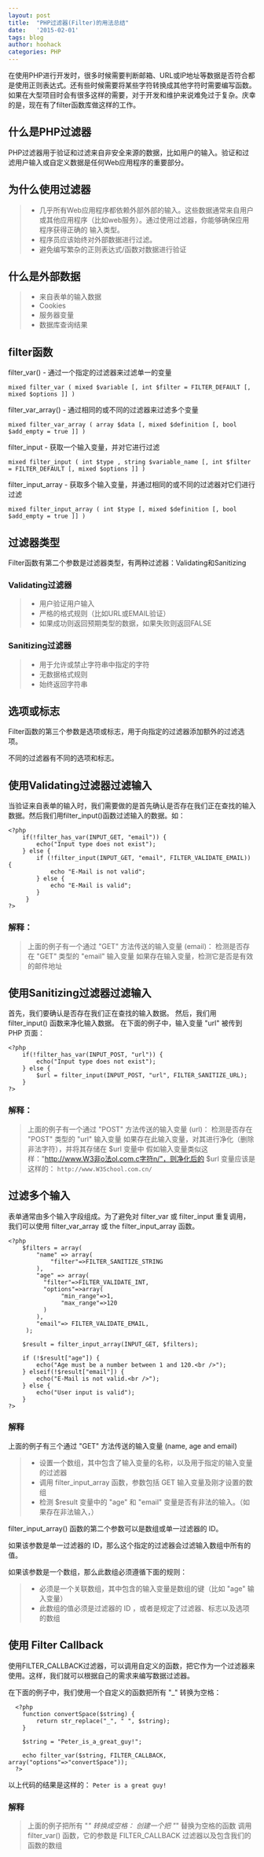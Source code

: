 ```yaml
---
layout: post
title:  "PHP过滤器(Filter)的用法总结"
date:   '2015-02-01'
tags: blog
author: hoohack
categories: PHP
---
```


在使用PHP进行开发时，很多时候需要判断邮箱、URL或IP地址等数据是否符合都是使用正则表达式。还有些时候需要将某些字符转换成其他字符时需要编写函数。如果在大型项目时会有很多这样的需要，对于开发和维护来说难免过于复杂。庆幸的是，现在有了filter函数库做这样的工作。

## 什么是PHP过滤器
PHP过滤器用于验证和过滤来自非安全来源的数据，比如用户的输入。验证和过滤用户输入或自定义数据是任何Web应用程序的重要部分。



## 为什么使用过滤器
> * 几乎所有Web应用程序都依赖外部外部的输入。这些数据通常来自用户或其他应用程序（比如web服务）。通过使用过滤器，你能够确保应用程序获得正确的
输入类型。
> * 程序员应该始终对外部数据进行过滤。
> * 避免编写繁杂的正则表达式/函数对数据进行验证

## 什么是外部数据
> * 来自表单的输入数据
> * Cookies
> * 服务器变量
> * 数据库查询结果

## filter函数
filter_var() - 通过一个指定的过滤器来过滤单一的变量
    
    mixed filter_var ( mixed $variable [, int $filter = FILTER_DEFAULT [, mixed $options ]] )

filter_var_array() - 通过相同的或不同的过滤器来过滤多个变量
    
    mixed filter_var_array ( array $data [, mixed $definition [, bool $add_empty = true ]] )

filter_input - 获取一个输入变量，并对它进行过滤

    mixed filter_input ( int $type , string $variable_name [, int $filter = FILTER_DEFAULT [, mixed $options ]] )
    
filter_input_array - 获取多个输入变量，并通过相同的或不同的过滤器对它们进行过滤

    mixed filter_input_array ( int $type [, mixed $definition [, bool $add_empty = true ]] )
    
## 过滤器类型
Filter函数有第二个参数是过滤器类型，有两种过滤器：Validating和Sanitizing

### Validating过滤器
> * 用户验证用户输入
> * 严格的格式规则（比如URL或EMAIL验证）
> * 如果成功则返回预期类型的数据，如果失败则返回FALSE

### Sanitizing过滤器
> * 用于允许或禁止字符串中指定的字符
> * 无数据格式规则
> * 始终返回字符串

## 选项或标志
Filter函数的第三个参数是选项或标志，用于向指定的过滤器添加额外的过滤选项。

不同的过滤器有不同的选项和标志。

## 使用Validating过滤器过滤输入
当验证来自表单的输入时，我们需要做的是首先确认是否存在我们正在查找的输入数据。然后我们用filter_input()函数过滤输入的数据。如：
    
    
    <?php
        if(!filter_has_var(INPUT_GET, "email")) {
            echo("Input type does not exist");
        } else {
            if (!filter_input(INPUT_GET, "email", FILTER_VALIDATE_EMAIL)) {
                echo "E-Mail is not valid";
            } else {
                echo "E-Mail is valid";
            }
         }
    ?>

### 解释：
> 上面的例子有一个通过 "GET" 方法传送的输入变量 (email)：
> 检测是否存在 "GET" 类型的 "email" 输入变量
> 如果存在输入变量，检测它是否是有效的邮件地址

## 使用Sanitizing过滤器过滤输入
首先，我们要确认是否存在我们正在查找的输入数据。
然后，我们用 filter_input() 函数来净化输入数据。
在下面的例子中，输入变量 "url" 被传到 PHP 页面：

    <?php
        if(!filter_has_var(INPUT_POST, "url")) {
            echo("Input type does not exist");
        } else {
            $url = filter_input(INPUT_POST, "url", FILTER_SANITIZE_URL);
        }
    ?>
    
### 解释：
> 上面的例子有一个通过 "POST" 方法传送的输入变量 (url)：
> 检测是否存在 "POST" 类型的 "url" 输入变量
> 如果存在此输入变量，对其进行净化（删除非法字符），并将其存储在 $url 变量中
> 假如输入变量类似这样："http://www.W3非o法ol.com.c字符n/"，则净化后的 $url 变量应该是这样的：
`http://www.W3School.com.cn/`

## 过滤多个输入
表单通常由多个输入字段组成。为了避免对 filter_var 或 filter_input 重复调用，我们可以使用 filter_var_array 或 the filter_input_array 函数。

    <?php
        $filters = array(
            "name" => array(
                "filter"=>FILTER_SANITIZE_STRING
            ),
            "age" => array(
              "filter"=>FILTER_VALIDATE_INT,
              "options"=>array(
                   "min_range"=>1,
                   "max_range"=>120
              )
            ),
            "email"=> FILTER_VALIDATE_EMAIL,
         );
        
        $result = filter_input_array(INPUT_GET, $filters);
        
        if (!$result["age"]) {
            echo("Age must be a number between 1 and 120.<br />");
        } elseif(!$result["email"]) {
            echo("E-Mail is not valid.<br />");
        } else {
            echo("User input is valid");
        }
    ?>
    
### 解释
上面的例子有三个通过 "GET" 方法传送的输入变量 (name, age and email)

> * 设置一个数组，其中包含了输入变量的名称，以及用于指定的输入变量的过滤器
> * 调用 filter_input_array 函数，参数包括 GET 输入变量及刚才设置的数组
> * 检测 $result 变量中的 "age" 和 "email" 变量是否有非法的输入。（如果存在非法输入，）

filter_input_array() 函数的第二个参数可以是数组或单一过滤器的 ID。

如果该参数是单一过滤器的 ID，那么这个指定的过滤器会过滤输入数组中所有的值。

如果该参数是一个数组，那么此数组必须遵循下面的规则：

> * 必须是一个关联数组，其中包含的输入变量是数组的键（比如 "age" 输入变量）
> * 此数组的值必须是过滤器的 ID ，或者是规定了过滤器、标志以及选项的数组

## 使用 Filter Callback
使用FILTER_CALLBACK过滤器，可以调用自定义的函数，把它作为一个过滤器来使用。这样，我们就可以根据自己的需求来编写数据过滤器。

在下面的例子中，我们使用一个自定义的函数把所有 "_" 转换为空格：
      
      <?php
        function convertSpace($string) {
            return str_replace("_", " ", $string);
        }
      
        $string = "Peter_is_a_great_guy!";
      
        echo filter_var($string, FILTER_CALLBACK, array("options"=>"convertSpace"));
      ?>

以上代码的结果是这样的：
`Peter is a great guy!`

### 解释
> 上面的例子把所有 "_" 转换成空格：
创建一个把 "_" 替换为空格的函数
调用 filter_var() 函数，它的参数是 FILTER_CALLBACK 过滤器以及包含我们的函数的数组
